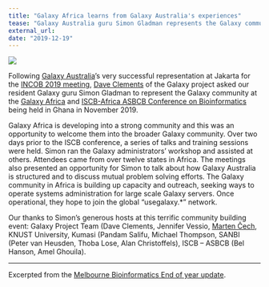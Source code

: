 ```yaml
---
title: "Galaxy Africa learns from Galaxy Australia's experiences"
tease: "Galaxy Australia guru Simon Gladman represents the Galaxy community at the Galaxy Africa"
external_url:
date: "2019-12-19"
---
```


[<img class="float-right" style="max-width: 18rem;" src="/src/images/galaxy-logos/galaxy-australia.png" />](https://mailchi.mp/melbournebioinformatics/2019wrap)

Following [Galaxy Australia](https://usegalaxy.org.au/)’s very successful representation at Jakarta for the [INCOB 2019 meeting](/src/events/2019-incob/index.md), [Dave Clements](/src/people/dave-clements/index.md) of the Galaxy project asked our resident Galaxy guru Simon Gladman to represent the Galaxy community at the [Galaxy Africa](https://www.iscb.org/iscbafrica2019-ps/iscbafrica2019-worktut#galaxy) and [ISCB-Africa ASBCB Conference on Bioinformatics](https://www.iscb.org/iscbafrica2019) being held in Ghana in November 2019.

Galaxy Africa is developing into a strong community and this was an opportunity to welcome them into the broader Galaxy community. Over two days prior to the ISCB conference, a series of talks and training sessions were held. Simon ran the Galaxy administrators’ workshop and assisted at others. Attendees came from over twelve states in Africa. The meetings also presented an opportunity for Simon to talk about how Galaxy Australia is structured and to discuss mutual problem solving efforts. The Galaxy community in Africa is building up capacity and outreach, seeking ways to operate systems administration for large scale Galaxy servers. Once operational, they hope to join the global “usegalaxy.*” network.

Our thanks to Simon’s generous hosts at this terrific community building event: Galaxy Project Team (Dave Clements, Jennifer Vessio, [Marten Čech](/src/people/marten/index.md), KNUST University, Kumasi (Pandam Salifu, Michael Thompson, SANBI (Peter van Heusden, Thoba Lose, Alan Christoffels), ISCB – ASBCB (Bel Hanson, Amel Ghouila).

---

Excerpted from the [Melbourne Bioinformatics End of year update](https://mailchi.mp/melbournebioinformatics/2019wrap).
